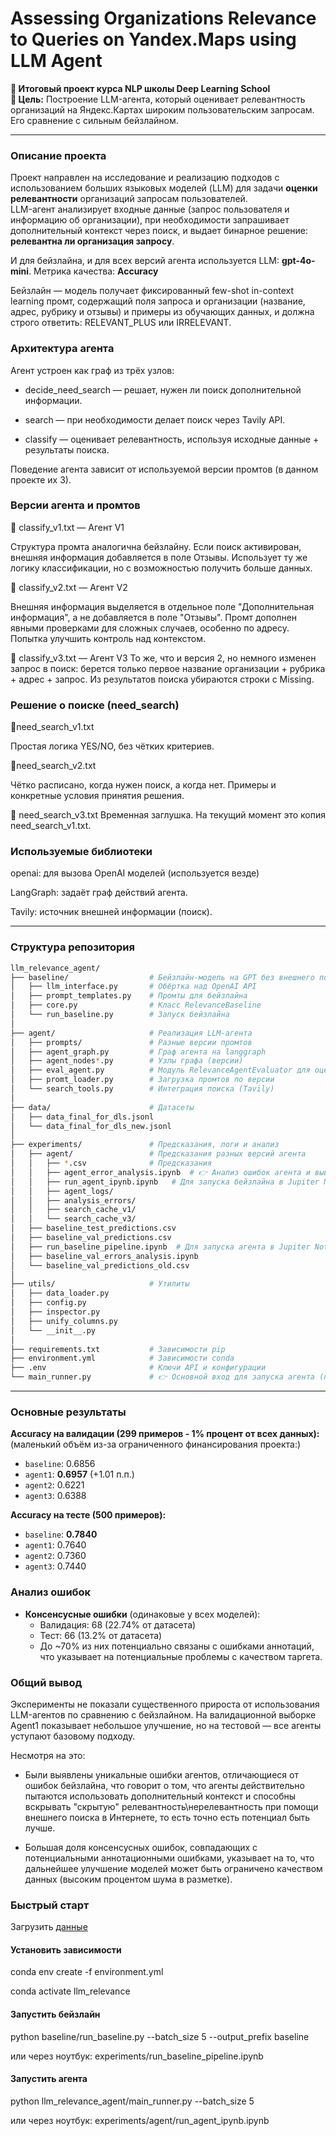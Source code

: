 # Assessing Organizations Relevance to Queries on Yandex.Maps using LLM Agent

**📍 Итоговый проект курса NLP школы Deep Learning School**  
**🎯 Цель:** Построение LLM-агента, который оценивает релевантность организаций на Яндекс.Картах широким пользовательским запросам. Его сравнение с сильным бейзлайном.

---

### Описание проекта

Проект направлен на исследование и реализацию подходов с использованием больших языковых моделей (LLM) для задачи **оценки релевантности** организаций запросам пользователей.  
LLM-агент анализирует входные данные (запрос пользователя и информацию об организации), при необходимости запрашивает дополнительный контекст через поиск, и выдает бинарное решение: **релевантна ли организация запросу**. 

И для бейзлайна, и для всех версий агента используется LLM: **gpt-4o-mini**. Метрика качества: **Accuracy**

Бейзлайн — модель получает фиксированный few-shot in-context learning промт, содержащий поля запроса и организации (название, адрес, рубрику и отзывы) и примеры из обучающих данных, и должна строго ответить: RELEVANT_PLUS или IRRELEVANT.

### Архитектура агента

Агент устроен как граф из трёх узлов:

* decide_need_search — решает, нужен ли поиск дополнительной информации.

* search — при необходимости делает поиск через Tavily API.

* classify — оценивает релевантность, используя исходные данные + результаты поиска.

Поведение агента зависит от используемой версии промтов (в данном проекте их 3).

### Версии агента и промтов

🔸 classify_v1.txt — Агент V1

Структура промта аналогична бейзлайну.
Если поиск активирован, внешняя информация добавляется в поле Отзывы.
Использует ту же логику классификации, но с возможностью получить больше данных.

🔸 classify_v2.txt — Агент V2

Внешняя информация выделяется в отдельное поле "Дополнительная информация", а не добавляется в поле "Отзывы".
Промт дополнен явными проверками для сложных случаев, особенно по адресу. Попытка улучшить контроль над контекстом.

🔸 classify_v3.txt — Агент V3
То же, что и версия 2, но немного изменен запрос в поиск: берется только первое название организации + рубрика + адрес + запрос. Из результатов поиска убираются строки с Missing. 

### Решение о поиске (need_search)

🔸need_search_v1.txt

Простая логика YES/NO, без чётких критериев.

🔸need_search_v2.txt

Чётко расписано, когда нужен поиск, а когда нет. Примеры и конкретные условия принятия решения.

🔸  need_search_v3.txt
Временная заглушка. На текущий момент это копия need_search_v1.txt.

### Используемые библиотеки
openai: для вызова OpenAI моделей (используется везде)

LangGraph: задаёт граф действий агента.

Tavily: источник внешней информации (поиск).

---
### Структура репозитория

```bash
llm_relevance_agent/
├── baseline/                  # Бейзлайн-модель на GPT без внешнего поиска
│   ├── llm_interface.py       # Обёртка над OpenAI API
│   ├── prompt_templates.py    # Промты для бейзлайна
│   ├── core.py                # Класс RelevanceBaseline
│   └── run_baseline.py        # Запуск бейзлайна 
│
├── agent/                     # Реализация LLM-агента
│   ├── prompts/               # Разные версии промтов
│   ├── agent_graph.py         # Граф агента на langgraph
│   ├── agent_nodes*.py        # Узлы графа (версии)
│   ├── eval_agent.py          # Модуль RelevanceAgentEvaluator для оценки агента
│   ├── promt_loader.py        # Загрузка промтов по версии
│   └── search_tools.py        # Интеграция поиска (Tavily)
│
├── data/                      # Датасеты 
│   ├── data_final_for_dls.jsonl   
│   └── data_final_for_dls_new.jsonl 
│
├── experiments/               # Предсказания, логи и анализ
│   ├── agent/                 # Предсказания разных версий агента
│   │   ├── *.csv              # Предсказания
│   │   ├── agent_error_analysis.ipynb  # 👉 Анализ ошибок агента и выводы проекта 
│   │   ├── run_agent_ipynb.ipynb   # Для запуска бейзлайна в Jupiter Notebook. Сохранены результаты запусков. 
│   │   ├── agent_logs/
│   │   ├── analysis_errors/
│   │   ├── search_cache_v1/
│   │   └── search_cache_v3/
│   ├── baseline_test_predictions.csv
│   ├── baseline_val_predictions.csv
│   ├── run_baseline_pipeline.ipynb  # Для запуска агента в Jupiter Notebook 
│   ├── baseline_val_errors_analysis.ipynb
│   └── baseline_val_predictions_old.csv
│
├── utils/                     # Утилиты
│   ├── data_loader.py
│   ├── config.py
│   ├── inspector.py
│   ├── unify_columns.py
│   └── __init__.py
│
├── requirements.txt           # Зависимости pip
├── environment.yml            # Зависимости conda
├── .env                       # Ключи API и конфигурации
└── main_runner.py             # 👉 Основной вход для запуска агента (построение графа, прогон по данным, оценка и сохранение предсказаний)
```

---

### Основные результаты

**Accuracy на валидации (299 примеров - 1% процент от всех данных):**
(маленький объём из-за ограниченного финансирования проекта:)

* `baseline`: 0.6856
* `agent1`: **0.6957** (+1.01 п.п.)
* `agent2`: 0.6221
* `agent3`: 0.6388

**Accuracy на тесте (500 примеров):**

* `baseline`: **0.7840**
* `agent1`: 0.7640
* `agent2`: 0.7360
* `agent3`: 0.7440

### Анализ ошибок

* **Консенсусные ошибки** (одинаковые у всех моделей):
  * Валидация: 68 (22.74% от датасета)
  * Тест: 66 (13.2% от датасета)
  * До ~70% из них потенциально связаны с ошибками аннотаций, что указывает на потенциальные проблемы с качеством таргета.

### Общий вывод

Эксперименты не показали существенного прироста от использования LLM-агентов по сравнению с бейзлайном.
На валидационной выборке Agent1 показывает небольшое улучшение, но на тестовой — все агенты уступают базовому подходу.

Несмотря на это:

* Были выявлены уникальные ошибки агентов, отличающиеся от ошибок бейзлайна, что говорит о том, что агенты действительно пытаются использовать дополнительный контекст и способны вскрывать "скрытую" релевантность\нерелевантность при помощи внешнего поиска в Интернете, то есть точно есть потенциал быть лучше.

* Большая доля консенсусных ошибок, совпадающих с потенциальными аннотационными ошибками, указывает на то, что дальнейшее улучшение моделей может быть ограничено качеством данных (высоким процентом шума в разметке).

### Быстрый старт

Загрузить [данные](https://drive.google.com/file/d/1WADIWzvNcQTA6X4FGYKV6f0m1z0URYhj/view?usp=sharing)

#### Установить зависимости

conda env create -f environment.yml

conda activate llm_relevance

#### Запустить бейзлайн
python baseline/run_baseline.py --batch_size 5 --output_prefix baseline

или через ноутбук:
experiments/run_baseline_pipeline.ipynb

#### Запустить агента
python llm_relevance_agent/main_runner.py --batch_size 5

или через ноутбук:
experiments/agent/run_agent_ipynb.ipynb



